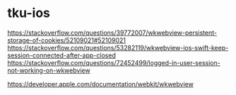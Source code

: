 # tku-ios
 
https://stackoverflow.com/questions/39772007/wkwebview-persistent-storage-of-cookies/52109021#52109021
https://stackoverflow.com/questions/53282119/wkwebview-ios-swift-keep-session-connected-after-app-closed
https://stackoverflow.com/questions/72452499/logged-in-user-session-not-working-on-wkwebview

https://developer.apple.com/documentation/webkit/wkwebview